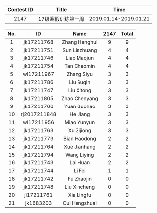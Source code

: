 
|Contest ID   | Title | Time | 
|:-:  |:-:|:-:|
|2147|  17级寒假训练第一周 |2019.01.14-2019.01.21|


|No.    | ID | Name | 2147 | Total|
|:-:  |:-:|:-:|:-:|:-:|
|1| jk17211768 | Zhang Henghui | 9|9 |
| 2|jk17211751 | Sun Linzhuang | 4|4|
| 3|jk17211746 | Liao Maojun | 4|4|
| 4|jk17211754 | Tan Chaomin |4|4|
|5| wl17211967 | Zhang Siyu |  3|3|
|6| jk17211786 | Liu Suqin | 3 | 3|
|7| jk17211747 | Liu Xitong | 3 |3|
|8| jk17211805 | Zhao Chenyang |3 |3|
| 9|jk17211766 | Yuan Guohao |3|3|
| 10|rj2017211848 | He Jiang |3|3|
| 11|wl17211956 | Miao Yunyun |3|3|
| 12|jk17211763 | Xu Zijiong | 3|3|
| 13|jk17211773 | Bian Haodong |2|2|
|14| jk17211764 | Xue Jianhang | 2 |2| 
|15| jk17211794 |Wang Liying | 2 | 2|
| 16|jk17211743 | Lai Huan |2|2|
|17| jk17211744 | Li Fei | 1 | 1|
| 18|jk17211742 | Fu Zhaojin |0|0|
| 19|jk17211748 | Liu Xincheng |0|0|
| 20|ji17211761 | Xia Lingfu |0|0|
| 21|jk1683203 | Cui Hengshuai |0|0|
